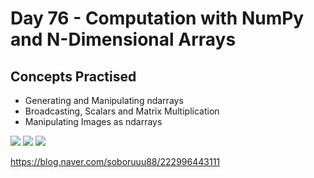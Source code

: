 # Day 76 - Computation with NumPy and N-Dimensional Arrays
## Concepts Practised
- Generating and Manipulating ndarrays
- Broadcasting, Scalars and Matrix Multiplication
- Manipulating Images as ndarrays
<img src="https://postfiles.pstatic.net/MjAyMzAxMjdfMjEy/MDAxNjc0ODIwMTIwOTc2.IQAoDKHHdpnf9UmheLrnBlcHDf7ON2rWUsHNS8YUmgIg.WWp67a_qzAZxFipPWwb8ziWaWynflk23Zz_eBSt3nk4g.PNG.soboruuu88/%EC%8A%A4%ED%81%AC%EB%A6%B0%EC%83%B7_2023-01-27_%EC%98%A4%ED%9B%84_8.48.37.png?type=w773">
<img src="https://postfiles.pstatic.net/MjAyMzAxMjdfMTcz/MDAxNjc0ODIwNjgxNzA5.NSXBLRAgHGYVsrWtNme4PyAKUGkWeveiYs2EUCAf8AQg.TYzTCEZ_l9M9sbrrqLElEZNdFSBC8I9-yxs3ghaGxXQg.PNG.soboruuu88/%EC%8A%A4%ED%81%AC%EB%A6%B0%EC%83%B7_2023-01-27_%EC%98%A4%ED%9B%84_8.57.57.png?type=w773">
<img src="https://postfiles.pstatic.net/MjAyMzAxMjdfOTkg/MDAxNjc0ODIwOTEwOTE2.OvGfJLalA59JG2jlVlR_V-b6M7iB-cVI0zgwII4zwpsg.K-AlEQruJK-4Kly9291XVYDq7dYM_E9P82NzzNx4iWwg.PNG.soboruuu88/%EC%8A%A4%ED%81%AC%EB%A6%B0%EC%83%B7_2023-01-27_%EC%98%A4%ED%9B%84_9.01.48.png?type=w773">

https://blog.naver.com/soboruuu88/222996443111
